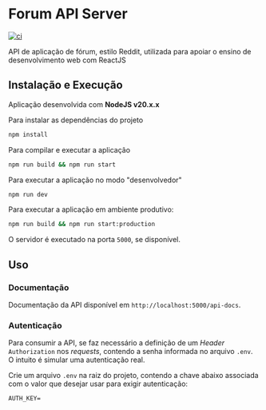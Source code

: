 # Forum API Server

[![ci](https://github.com/romerorocha/reddit-clone-api/actions/workflows/ci.yml/badge.svg?branch=master)](https://github.com/romerorocha/reddit-clone-api/actions/workflows/ci.yml)

API de aplicação de fórum, estilo Reddit, utilizada para apoiar o ensino de desenvolvimento web com ReactJS

## Instalação e Execução

Aplicação desenvolvida com **NodeJS v20.x.x**

Para instalar as dependências do projeto

```sh
npm install
```

Para compilar e executar a aplicação

```sh
npm run build && npm run start
```

Para executar a aplicação no modo "desenvolvedor"

```sh
npm run dev
```

Para executar a aplicação em ambiente produtivo:

```sh
npm run build && npm run start:production
```

O servidor é executado na porta `5000`, se disponível.

## Uso

### Documentação

Documentação da API disponível em `http://localhost:5000/api-docs`.

### Autenticação

Para consumir a API, se faz necessário a definição de um *Header* `Authorization` nos *requests*, contendo a senha informada no arquivo `.env`. O intuito é simular uma autenticação real.

Crie um arquivo `.env` na raiz do projeto, contendo a chave abaixo associada com o valor que desejar usar para exigir autenticação:

```text
AUTH_KEY=
```

